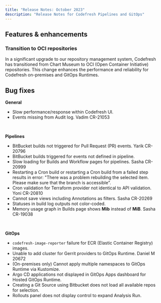 ```yaml
---
title: "Release Notes: October 2023"
description: "Release Notes for Codefresh Pipelines and GitOps"
---
```


## Features & enhancements

### Transition to OCI repositories

In a significant upgrade to our repository management system, Codefresh has transitioned from Chart Museum to OCI (Open Container Initiative) repositories. This change enhances the performance and reliability for Codefresh on-premises and GitOps Runtimes.




## Bug fixes

**General**  
* Slow performance/response within Codefresh UI.
* Events missing from Audit log. Vadim CR-21053

<br>

**Pipelines**  
* BitBucket builds not triggered for Pull Request (PR) events. Yarik CR-20796 
* BitBucket builds triggered for events not defined in pipeline. 
* Slow loading for Builds and Workflow pages for pipelines. Sasha CR-20999
* Restarting a Cron build or restarting a Cron build from a failed step results in error: "There was a problem rebuilding the selected item. Please make sure that the branch <BRANCH> is accessible". 
* Cron validation for Terraform provider not identical to API validation. Yoni CR-20810
* Cannot save views including Annotations as filters. Sasha CR-20269
* Statuses in build log outputs not color-coded.
* Memory usage graph in Builds page shows **Mib** instead of **MiB**. Sasha CR-19038



<br>


**GitOps**  
* `codefresh-image-reporter` failure for ECR (Elastic Container Registry) images.
* Unable to add cluster for Gerrit providers to GitOps Runtime. Daniel M 20672
* (On-premises only) Cannot apply multiple namespaces to GitOps Runtime via Kustomize. 
* Argo CD applications not displayed in GitOps Apps dashboard for Hosted GitOps Runtime.
* Creating a Git Source using Bitbucket does not load all available repos for selection. 
* Rollouts panel does not display control to expand Analysis Run. 

